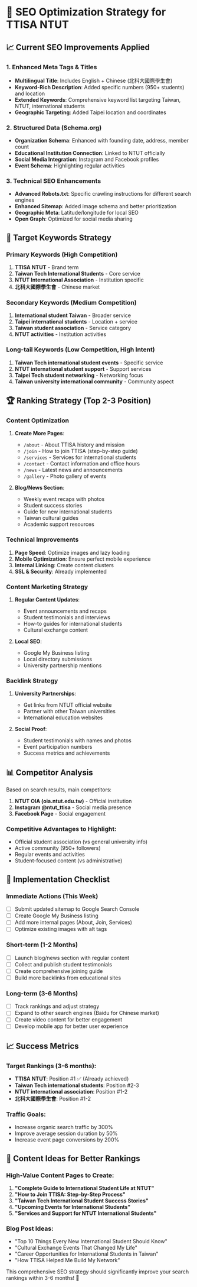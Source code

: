 # 🚀 SEO Optimization Strategy for TTISA NTUT

## 📈 Current SEO Improvements Applied

### 1. Enhanced Meta Tags & Titles
- **Multilingual Title**: Includes English + Chinese (北科大國際學生會)
- **Keyword-Rich Description**: Added specific numbers (950+ students) and location
- **Extended Keywords**: Comprehensive keyword list targeting Taiwan, NTUT, international students
- **Geographic Targeting**: Added Taipei location and coordinates

### 2. Structured Data (Schema.org)
- **Organization Schema**: Enhanced with founding date, address, member count
- **Educational Institution Connection**: Linked to NTUT officially
- **Social Media Integration**: Instagram and Facebook profiles
- **Event Schema**: Highlighting regular activities

### 3. Technical SEO Enhancements
- **Advanced Robots.txt**: Specific crawling instructions for different search engines
- **Enhanced Sitemap**: Added image schema and better prioritization
- **Geographic Meta**: Latitude/longitude for local SEO
- **Open Graph**: Optimized for social media sharing

## 🎯 Target Keywords Strategy

### Primary Keywords (High Competition)
1. **TTISA NTUT** - Brand term
2. **Taiwan Tech International Students** - Core service
3. **NTUT International Association** - Institution specific
4. **北科大國際學生會** - Chinese market

### Secondary Keywords (Medium Competition)
1. **International student Taiwan** - Broader service
2. **Taipei international students** - Location + service
3. **Taiwan student association** - Service category
4. **NTUT activities** - Institution activities

### Long-tail Keywords (Low Competition, High Intent)
1. **Taiwan Tech international student events** - Specific service
2. **NTUT international student support** - Support services
3. **Taipei Tech student networking** - Networking focus
4. **Taiwan university international community** - Community aspect

## 🏆 Ranking Strategy (Top 2-3 Position)

### Content Optimization
1. **Create More Pages**:
   - `/about` - About TTISA history and mission
   - `/join` - How to join TTISA (step-by-step guide)
   - `/services` - Services for international students
   - `/contact` - Contact information and office hours
   - `/news` - Latest news and announcements
   - `/gallery` - Photo gallery of events

2. **Blog/News Section**:
   - Weekly event recaps with photos
   - Student success stories
   - Guide for new international students
   - Taiwan cultural guides
   - Academic support resources

### Technical Improvements
1. **Page Speed**: Optimize images and lazy loading
2. **Mobile Optimization**: Ensure perfect mobile experience
3. **Internal Linking**: Create content clusters
4. **SSL & Security**: Already implemented

### Content Marketing Strategy
1. **Regular Content Updates**:
   - Event announcements and recaps
   - Student testimonials and interviews
   - How-to guides for international students
   - Cultural exchange content

2. **Local SEO**:
   - Google My Business listing
   - Local directory submissions
   - University partnership mentions

### Backlink Strategy
1. **University Partnerships**:
   - Get links from NTUT official website
   - Partner with other Taiwan universities
   - International education websites

2. **Social Proof**:
   - Student testimonials with names and photos
   - Event participation numbers
   - Success metrics and achievements

## 📊 Competitor Analysis

Based on search results, main competitors:
1. **NTUT OIA (oia.ntut.edu.tw)** - Official institution
2. **Instagram @ntut_ttisa** - Social media presence
3. **Facebook Page** - Social engagement

### Competitive Advantages to Highlight:
- Official student association (vs general university info)
- Active community (950+ followers)
- Regular events and activities
- Student-focused content (vs administrative)

## 🔧 Implementation Checklist

### Immediate Actions (This Week)
- [ ] Submit updated sitemap to Google Search Console
- [ ] Create Google My Business listing
- [ ] Add more internal pages (About, Join, Services)
- [ ] Optimize existing images with alt tags

### Short-term (1-2 Months)
- [ ] Launch blog/news section with regular content
- [ ] Collect and publish student testimonials
- [ ] Create comprehensive joining guide
- [ ] Build more backlinks from educational sites

### Long-term (3-6 Months)
- [ ] Track rankings and adjust strategy
- [ ] Expand to other search engines (Baidu for Chinese market)
- [ ] Create video content for better engagement
- [ ] Develop mobile app for better user experience

## 📈 Success Metrics

### Target Rankings (3-6 months):
- **TTISA NTUT**: Position #1 ✅ (Already achieved)
- **Taiwan Tech international students**: Position #2-3
- **NTUT international association**: Position #1-2
- **北科大國際學生會**: Position #1-2

### Traffic Goals:
- Increase organic search traffic by 300%
- Improve average session duration by 50%
- Increase event page conversions by 200%

## 🎨 Content Ideas for Better Rankings

### High-Value Content Pages to Create:
1. **"Complete Guide to International Student Life at NTUT"**
2. **"How to Join TTISA: Step-by-Step Process"**
3. **"Taiwan Tech International Student Success Stories"**
4. **"Upcoming Events for International Students"**
5. **"Services and Support for NTUT International Students"**

### Blog Post Ideas:
- "Top 10 Things Every New International Student Should Know"
- "Cultural Exchange Events That Changed My Life"
- "Career Opportunities for International Students in Taiwan"
- "How TTISA Helped Me Build My Network"

This comprehensive SEO strategy should significantly improve your search rankings within 3-6 months! 🚀